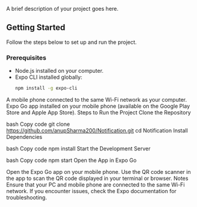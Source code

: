 A brief description of your project goes here.

## Getting Started

Follow the steps below to set up and run the project.

### Prerequisites

- Node.js installed on your computer.
- Expo CLI installed globally:
  ```bash
  npm install -g expo-cli
A mobile phone connected to the same Wi-Fi network as your computer.
Expo Go app installed on your mobile phone (available on the Google Play Store and Apple App Store).
Steps to Run the Project
Clone the Repository

bash
Copy code
git clone https://github.com/anupSharma200/Notification.git
cd Notification
Install Dependencies

bash
Copy code
npm install
Start the Development Server

bash
Copy code
npm start
Open the App in Expo Go

Open the Expo Go app on your mobile phone.
Use the QR code scanner in the app to scan the QR code displayed in your terminal or browser.
Notes
Ensure that your PC and mobile phone are connected to the same Wi-Fi network.
If you encounter issues, check the Expo documentation for troubleshooting.
